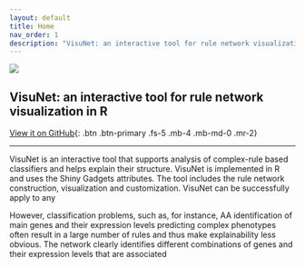 ```yaml
---
layout: default
title: Home
nav_order: 1
description: "VisuNet: an interactive tool for rule network visualization in R"
---
```


![](https://guides.github.com/activities/hello-world/branching.png)



## VisuNet: an interactive tool for rule network visualization in R


[View it on GitHub](https://github.com/komorowskilab/VisuNet){: .btn .btn-primary .fs-5 .mb-4 .mb-md-0 .mr-2}

---

VisuNet is an interactive tool that supports analysis of complex-rule based classifiers and helps explain their structure. VisuNet is implemented in R and uses the Shiny Gadgets attributes. The tool includes the rule network construction, visualization and customization.
VisuNet can be successfully apply to any 

However, classification problems, such as, for instance,
 AA
identification of main genes and their expression levels predicting complex phenotypes often result in a large number of rules and thus make explainability less obvious. 
The network clearly identifies different combinations of genes and their
expression levels that are associated 
